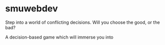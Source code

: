 # smuwebdev

Step into a world of conflicting decisions. Will you choose the good, or the bad?

A decision-based game which will immerse you into 